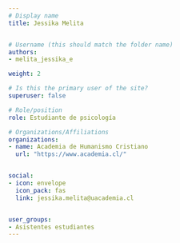 ```yaml
---
# Display name
title: Jessika Melita


# Username (this should match the folder name)
authors:
- melita_jessika_e

weight: 2 

# Is this the primary user of the site?
superuser: false

# Role/position
role: Estudiante de psicología

# Organizations/Affiliations
organizations:
- name: Academia de Humanismo Cristiano
  url: "https://www.academia.cl/"


social:
- icon: envelope
  icon_pack: fas
  link: jessika.melita@uacademia.cl


user_groups:
- Asistentes estudiantes 
---
```



